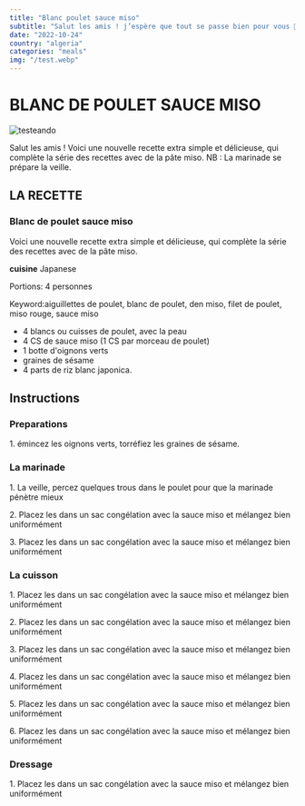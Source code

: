 ```yaml
---
title: "Blanc poulet sauce miso"
subtitle: "Salut les amis ! j’espère que tout se passe bien pour vous 🙂 Après cette longue absence, je vous propose une délicieuse sauce au miso pour glaçage. A l’origine utilisée pour le glaçage de la morue et des aubergines, cette sauce sucrée-salée a été rendue"
date: "2022-10-24"
country: "algeria"
categories: "meals"
img: "/test.webp"
---
```


# BLANC DE POULET SAUCE MISO

![testeando](/test.webp)

Salut les amis ! Voici une nouvelle recette extra simple et délicieuse, qui complète la série des recettes avec de la pâte miso. NB : La marinade se prépare la veille.

## LA RECETTE

### Blanc de poulet sauce miso

Voici une nouvelle recette extra simple et délicieuse, qui complète la série des recettes avec de la pâte miso.

**cuisine** Japanese

Portions: 4 personnes

Keyword:aiguillettes de poulet, blanc de poulet, den miso, filet de poulet, miso rouge, sauce miso

- 4 blancs ou cuisses de poulet, avec la peau
- 4 CS de sauce miso (1 CS par morceau de poulet)
- 1 botte d'oignons verts
- graines de sésame
- 4 parts de riz blanc japonica.

## Instructions

### Preparations

1\. émincez les oignons verts, torréfiez les graines de sésame.

### La marinade

1\. La veille, percez quelques trous dans le poulet pour que la marinade pénètre mieux

2\. Placez les dans un sac congélation avec la sauce miso et mélangez bien uniformément

3\. Placez les dans un sac congélation avec la sauce miso et mélangez bien uniformément

### La cuisson

1\. Placez les dans un sac congélation avec la sauce miso et mélangez bien uniformément

2\. Placez les dans un sac congélation avec la sauce miso et mélangez bien uniformément

3\. Placez les dans un sac congélation avec la sauce miso et mélangez bien uniformément

4\. Placez les dans un sac congélation avec la sauce miso et mélangez bien uniformément

5\. Placez les dans un sac congélation avec la sauce miso et mélangez bien uniformément

6\. Placez les dans un sac congélation avec la sauce miso et mélangez bien uniformément

### Dressage

1\. Placez les dans un sac congélation avec la sauce miso et mélangez bien uniformément
